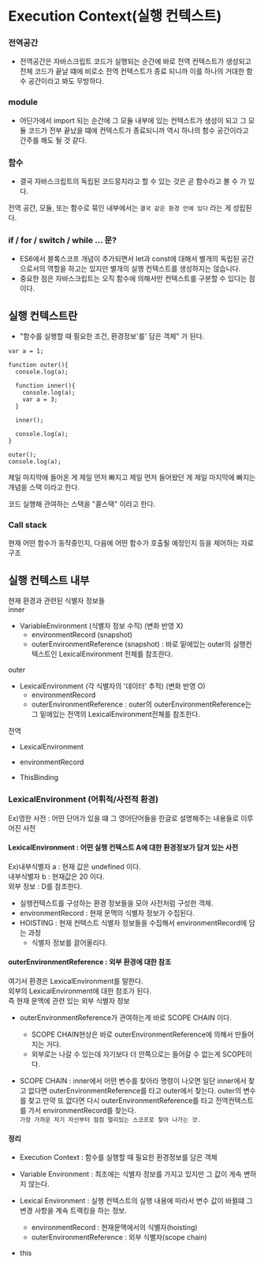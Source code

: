 # Execution Context(실행 컨텍스트)

### 전역공간   
* 전역공간은 자바스크립트 코드가 실행되는 순간에 바로 전역 컨텍스트가 생성되고 전체 코드가 끝날 떄에 비로소 전역 컨텍스트가 종료 되니까 이를 하나의 거대한 함수 공간이라고 봐도 무방하다.
 
### module  
* 어딘가에서 import 되는 순간에 그 모듈 내부에 있는 컨텍스트가 생성이 되고 그 모듈 코드가 전부 끝났을 떄에 컨텍스트가 종료되니까 역시 하나의 함수 공간이라고 간주를 해도 될 것 같다.

### 함수
* 결국 자바스크립트의 독립된 코드뭉치라고 할 수 있는 것은 곧 함수라고 볼 수 가 있다.

전역 공간, 모듈, 또는 함수로 묶인 내부에서는 ``결국 같은 환경 안에 있다`` 라는 게 성립된다.

### if / for / switch / while ... 문?
* ES6에서 블록스코프 개념이 추가되면서 let과 const에 대해서 별개의 독립된 공간으로서의 역할을 하고는 있지만 별개의 실행 컨텍스트를 생성하지는 않습니다.
* 중요한 점은 자바스크립트는 오직 함수에 의해서만 컨텍스트를 구분할 수 있다는 점이다.


## 실행 컨텍스트란
* "함수를 실행할 때 필요한 조건, 환경정보'를' 담은 객체" 가 된다.

```
var a = 1;

function outer(){
  console.log(a);

  function inner(){
    console.log(a);
    var a = 3;
  }

  inner();

  console.log(a);
}

outer();
console.log(a);

```

제일 마지막에 들어온 게 제일 먼저 빠지고 제일 먼저 들어왔던 게 제일 마지막에 빠지는 개념을 스택 이라고 한다.

코드 실행해 관여하는 스택을 "콜스택" 이라고 한다.

### Call stack
현재 어떤 함수가 동작중인지, 다음에 어떤 함수가 호출될 예정인지 등을 제어하는 자료구조

## 실행 컨텍스트 내부

현재 환경과 관련된 식별자 정보들  
inner
* VariableEnvironment (식별자 정보 수직) (변화 반영 X)
  - environmentRecord (snapshot)
  - outerEnvironmentReference (snapshot) : 바로 밑에있는 outer의 실행컨텍스트인 LexicalEnvironment 전체를 참조한다. 

outer
* LexicalEnvironment (각 식별자의 '데이터' 추적) (변화 반영 O)
  - environmentRecord
  - outerEnvironmentReference : outer의 outerEnvironmentReference는 그 밑에있는 전역의 LexicalEnvironment전체를 참조한다.

전역
* LexicalEnvironment
* environmentRecord

* ThisBinding
  


### LexicalEnvironment (어휘적/사전적 환경)
Ex)영한 사전 : 어떤 단어가 있을 떄 그 영어단어들을 한글로 설명해주는 내용들로 이루어진 사전  
#### LexicalEnvironment : 어떤 실행 컨텍스트 A에 대한 환경정보가 담겨 있는 사전  
Ex)내부식별자 a : 현재 값은 undefined 이다.  
내부식별자 b : 현재값은 20 이다.  
외부 정보 : D를 참조한다.

* 실행컨텍스트를 구성하는 환경 정보들을 모아 사전처럼 구성한 객체.
* environmentRecord : 현재 문맥의 식별자 정보가 수집된다.  
* HOISTING : 현재 컨텍스트 식별자 정보들을 수집해서 environmentRecord에 담는 과정
  - 식별자 정보를 끌어올리다.

#### outerEnvironmentReference : 외부 환경에 대한 참조
여기서 환경은 LexicalEnvironment를 말한다.  
외부의 LexicalEnvironment에 대한 참조가 된다.   
즉 현재 문맥에 관련 있는 외부 식별자 정보  

* outerEnvironmentReference가 관여하는게 바로 SCOPE CHAIN 이다.
  - SCOPE CHAIN현상은 바로 outerEnvironmentReference에 의해서 만들어지는 거다.
  - 외부로는 나갈 수 있는데 자기보다 더 안쪽으로는 들어갈 수 없는게 SCOPE이다.

* SCOPE CHAIN : inner에서 어떤 변수를 찾아라 명령이 나오면 일단 inner에서 찾고 없다면 outerEnvironmentReference를 타고 outer에서 찾는다. outer의 변수를 찾고 만약 또 없다면
다시 outerEnvironmentReference를 타고 전역컨텍스트를 가서 environmentRecord를 찾는다.  
``가장 가까운 자기 자신부터 점점 멀리있는 스코프로 찾아 나가는 것.``


#### 정리
* Execution Context : 함수를 실행할 때 필요한 환경정보를 담은 객체

* Variable Environment : 최조에는 식별자 정보를 가지고 있지만 그 값이 게속 변하지 않는다.
* Lexical Environment : 실행 컨텍스트의 실행 내용에 따라서 변수 값이 바뀔떄 그 변경 사항을 계속 트랙킹을 하는 정보.
  - environmentRecord : 현재문맥에서의 식별자(hoisting)
  - outerEnvironmentReference : 외부 식별자(scope chain)
* this